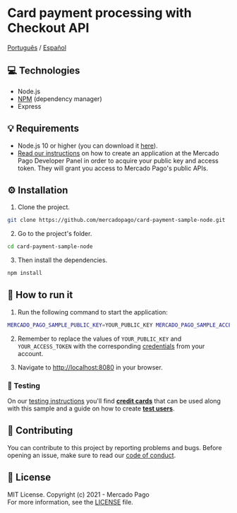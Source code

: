 # Card payment processing with Checkout API

[Português](README.pt.md) / [Español](README.es.md)

## :computer: Technologies
 
- Node.js
- [NPM](https://www.npmjs.com) (dependency manager)
- Express

## 💡 Requirements

- Node.js 10 or higher (you can download it [here](https://nodejs.org/)).
- [Read our instructions](https://www.mercadopago.com/developers/en/guides/overview#bookmark_el_desarrollo_con_c%C3%B3digo) on how to create an application at the Mercado Pago Developer Panel in order to acquire your public key and access token. They will grant you access to Mercado Pago's public APIs.

## :gear: Installation

1. Clone the project.

```bash
git clone https://github.com/mercadopago/card-payment-sample-node.git
```

2. Go to the project's folder.

```bash
cd card-payment-sample-node
```

3. Then install the dependencies.

```bash
npm install
```

## 🌟 How to run it

1. Run the following command to start the application:

```bash
MERCADO_PAGO_SAMPLE_PUBLIC_KEY=YOUR_PUBLIC_KEY MERCADO_PAGO_SAMPLE_ACCESS_TOKEN=YOUR_ACCESS_TOKEN npm start
``` 

2. Remember to replace the values of `YOUR_PUBLIC_KEY` and `YOUR_ACCESS_TOKEN` with the corresponding [credentials](https://www.mercadopago.com/developers/panel) from your account.

3. Navigate to [http://localhost:8080](http://localhost:8080) in your browser.

### :test_tube: Testing

On our [testing instructions](https://www.mercadopago.com/developers/en/guides/online-payments/checkout-api/testing) you'll find **[credit cards](https://www.mercadopago.com/developers/en/guides/online-payments/checkout-api/testing#bookmark_test_cards)** that can be used along with this sample and a guide on how to create **[test users](https://www.mercadopago.com/developers/en/guides/online-payments/checkout-api/testing#bookmark_how_to_create_users)**.

## :handshake: Contributing

You can contribute to this project by reporting problems and bugs. Before opening an issue, make sure to read our [code of conduct](CODE_OF_CONDUCT.md).

## :bookmark: License

MIT License. Copyright (c) 2021 - Mercado Pago <br/>
For more information, see the [LICENSE](LICENSE) file.
